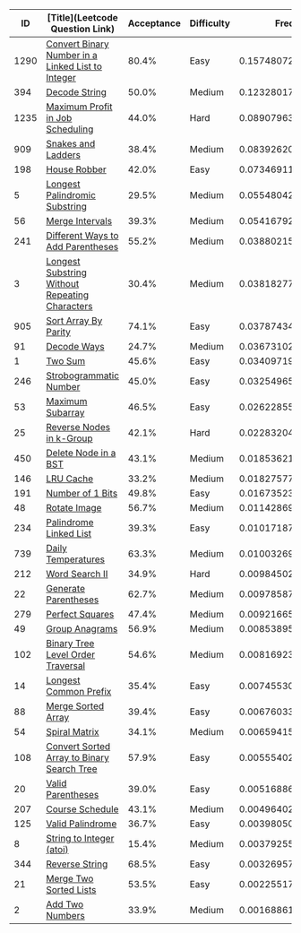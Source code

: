 |ID|[Title](Leetcode Question Link)|Acceptance|Difficulty|Frequency|
|----|-----|----|---|---|
|1290|[Convert Binary Number in a Linked List to Integer]( https://leetcode.com/problems/convert-binary-number-in-a-linked-list-to-integer)|80.4%|Easy|0.15748072194904283|
|394|[Decode String]( https://leetcode.com/problems/decode-string)|50.0%|Medium|0.1232801760013658|
|1235|[Maximum Profit in Job Scheduling]( https://leetcode.com/problems/maximum-profit-in-job-scheduling)|44.0%|Hard|0.08907963005368878|
|909|[Snakes and Ladders]( https://leetcode.com/problems/snakes-and-ladders)|38.4%|Medium|0.08392620769993404|
|198|[House Robber]( https://leetcode.com/problems/house-robber)|42.0%|Easy|0.07346911266426392|
|5|[Longest Palindromic Substring]( https://leetcode.com/problems/longest-palindromic-substring)|29.5%|Medium|0.05548042005986785|
|56|[Merge Intervals]( https://leetcode.com/problems/merge-intervals)|39.3%|Medium|0.054167920212564245|
|241|[Different Ways to Add Parentheses]( https://leetcode.com/problems/different-ways-to-add-parentheses)|55.2%|Medium|0.03880215185647971|
|3|[Longest Substring Without Repeating Characters]( https://leetcode.com/problems/longest-substring-without-repeating-characters)|30.4%|Medium|0.03818277748849004|
|905|[Sort Array By Parity]( https://leetcode.com/problems/sort-array-by-parity)|74.1%|Easy|0.03787434929243582|
|91|[Decode Ways]( https://leetcode.com/problems/decode-ways)|24.7%|Medium|0.03673102791879485|
|1|[Two Sum]( https://leetcode.com/problems/two-sum)|45.6%|Easy|0.03409719244428431|
|246|[Strobogrammatic Number]( https://leetcode.com/problems/strobogrammatic-number)|45.0%|Easy|0.032549659510785|
|53|[Maximum Subarray]( https://leetcode.com/problems/maximum-subarray)|46.5%|Easy|0.02622855485962836|
|25|[Reverse Nodes in k-Group]( https://leetcode.com/problems/reverse-nodes-in-k-group)|42.1%|Hard|0.022832042042645793|
|450|[Delete Node in a BST]( https://leetcode.com/problems/delete-node-in-a-bst)|43.1%|Medium|0.018536211907915243|
|146|[LRU Cache]( https://leetcode.com/problems/lru-cache)|33.2%|Medium|0.01827577993873683|
|191|[Number of 1 Bits]( https://leetcode.com/problems/number-of-1-bits)|49.8%|Easy|0.01673523624045844|
|48|[Rotate Image]( https://leetcode.com/problems/rotate-image)|56.7%|Medium|0.011428695823622754|
|234|[Palindrome Linked List]( https://leetcode.com/problems/palindrome-linked-list)|39.3%|Easy|0.010171877938733932|
|739|[Daily Temperatures]( https://leetcode.com/problems/daily-temperatures)|63.3%|Medium|0.010032690121814417|
|212|[Word Search II]( https://leetcode.com/problems/word-search-ii)|34.9%|Hard|0.009845021678804893|
|22|[Generate Parentheses]( https://leetcode.com/problems/generate-parentheses)|62.7%|Medium|0.009785877810632554|
|279|[Perfect Squares]( https://leetcode.com/problems/perfect-squares)|47.4%|Medium|0.009216655104924008|
|49|[Group Anagrams]( https://leetcode.com/problems/group-anagrams)|56.9%|Medium|0.008538951314232168|
|102|[Binary Tree Level Order Traversal]( https://leetcode.com/problems/binary-tree-level-order-traversal)|54.6%|Medium|0.008169238497129479|
|14|[Longest Common Prefix]( https://leetcode.com/problems/longest-common-prefix)|35.4%|Easy|0.00745530292090591|
|88|[Merge Sorted Array]( https://leetcode.com/problems/merge-sorted-array)|39.4%|Easy|0.006760335218638243|
|54|[Spiral Matrix]( https://leetcode.com/problems/spiral-matrix)|34.1%|Medium|0.0065941551175130245|
|108|[Convert Sorted Array to Binary Search Tree]( https://leetcode.com/problems/convert-sorted-array-to-binary-search-tree)|57.9%|Easy|0.005554027051374908|
|20|[Valid Parentheses]( https://leetcode.com/problems/valid-parentheses)|39.0%|Easy|0.005168860577665306|
|207|[Course Schedule]( https://leetcode.com/problems/course-schedule)|43.1%|Medium|0.004964021114211758|
|125|[Valid Palindrome]( https://leetcode.com/problems/valid-palindrome)|36.7%|Easy|0.0039805008274065926|
|8|[String to Integer (atoi)]( https://leetcode.com/problems/string-to-integer-atoi)|15.4%|Medium|0.0037925521897059712|
|344|[Reverse String]( https://leetcode.com/problems/reverse-string)|68.5%|Easy|0.003269579502519813|
|21|[Merge Two Sorted Lists]( https://leetcode.com/problems/merge-two-sorted-lists)|53.5%|Easy|0.0022551737583973706|
|2|[Add Two Numbers]( https://leetcode.com/problems/add-two-numbers)|33.9%|Medium|0.0016886191111440908|
